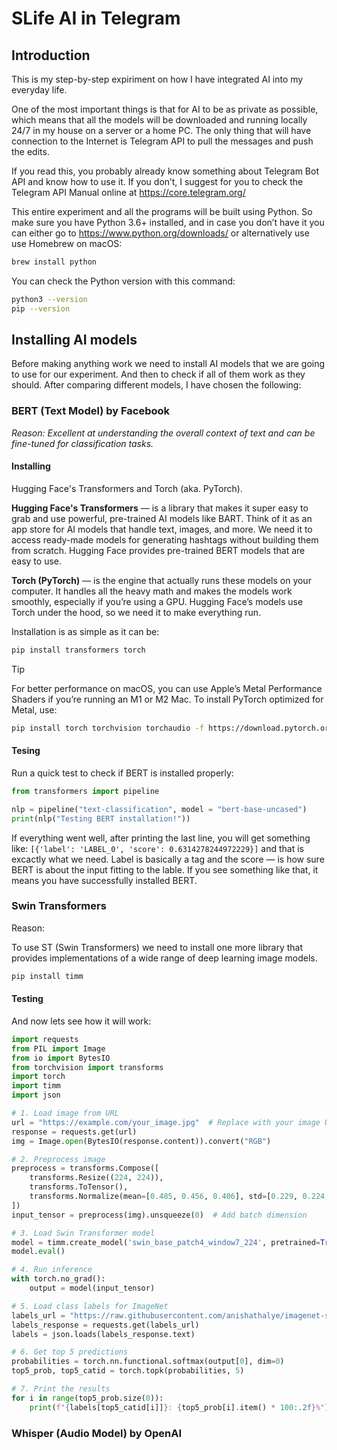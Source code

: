 # SLife AI in Telegram

## Introduction
This is my step-by-step expiriment on how I have integrated AI into my everyday life.

One of the most important things is that for AI to be as private as possible, which means that all the models will be downloaded and running locally 24/7 in my house on a server or a home PC. The only thing that will have connection to the Internet is Telegram API to pull the messages and push the edits.

If you read this, you probably already know something about Telegram Bot API and know how to use it. If you don’t, I suggest for you to check the Telegram API Manual online at https://core.telegram.org/

This entire experiment and all the programs will be built using Python. So make sure you have Python 3.6+ installed, and in case you don’t have it you can either go to https://www.python.org/downloads/ or alternatively use use Homebrew on macOS:
```bash
brew install python
```

You can check the Python version with this command:
```bash
python3 --version
pip --version
```

## Installing AI models
Before making anything work we need to install AI models that we are going to use for our experiment. And then to check if all of them work as they should. After comparing different models, I have chosen the following:

### BERT (Text Model) by Facebook
*Reason: Excellent at understanding the overall context of text and can be fine-tuned for classification tasks.*

#### Installing
Hugging Face's Transformers and Torch (aka. PyTorch).

**Hugging Face's Transformers** — is a library that makes it super easy to grab and use powerful, pre-trained AI models like BART. Think of it as an app store for AI models that handle text, images, and more. We need it to access ready-made models for generating hashtags without building them from scratch. Hugging Face provides pre-trained BERT models that are easy to use.

**Torch (PyTorch)** — is the engine that actually runs these models on your computer. It handles all the heavy math and makes the models work smoothly, especially if you’re using a GPU. Hugging Face’s models use Torch under the hood, so we need it to make everything run.

Installation is as simple as it can be:
```bash
pip install transformers torch
```

> [!Tip]
> For better performance on macOS, you can use Apple’s Metal Performance Shaders if you’re running an M1 or M2 Mac. To install PyTorch optimized for Metal, use:
> ```bash
> pip install torch torchvision torchaudio -f https://download.pytorch.org/whl/metal.html
> ```

#### Tesing
Run a quick test to check if BERT is installed properly:
```python
from transformers import pipeline

nlp = pipeline("text-classification", model = "bert-base-uncased")
print(nlp("Testing BERT installation!"))
```

If everything went well, after printing the last line, you will get something like:
```[{'label': 'LABEL_0', 'score': 0.6314278244972229}]``` and that is excactly what we need. Label is basically a tag and the score — is how sure BERT is about the input fitting to the lable. If you see something like that, it means you have successfully installed BERT. 

### Swin Transformers
Reason:

To use ST (Swin Transformers) we need to install one more library that provides implementations of a wide range of deep learning image models.
```bash
pip install timm
```
#### Testing
And now lets see how it will work:

```python
import requests
from PIL import Image
from io import BytesIO
from torchvision import transforms
import torch
import timm
import json

# 1. Load image from URL
url = "https://example.com/your_image.jpg"  # Replace with your image URL
response = requests.get(url)
img = Image.open(BytesIO(response.content)).convert("RGB")

# 2. Preprocess image
preprocess = transforms.Compose([
    transforms.Resize((224, 224)),
    transforms.ToTensor(),
    transforms.Normalize(mean=[0.485, 0.456, 0.406], std=[0.229, 0.224, 0.225]),
])
input_tensor = preprocess(img).unsqueeze(0)  # Add batch dimension

# 3. Load Swin Transformer model
model = timm.create_model('swin_base_patch4_window7_224', pretrained=True)
model.eval()

# 4. Run inference
with torch.no_grad():
    output = model(input_tensor)

# 5. Load class labels for ImageNet
labels_url = "https://raw.githubusercontent.com/anishathalye/imagenet-simple-labels/master/imagenet-simple-labels.json"
labels_response = requests.get(labels_url)
labels = json.loads(labels_response.text)

# 6. Get top 5 predictions
probabilities = torch.nn.functional.softmax(output[0], dim=0)
top5_prob, top5_catid = torch.topk(probabilities, 5)

# 7. Print the results
for i in range(top5_prob.size(0)):
    print(f"{labels[top5_catid[i]]}: {top5_prob[i].item() * 100:.2f}%")

```
### Whisper (Audio Model) by OpenAI
